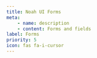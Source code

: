 ```yaml
---
title: Noah UI Forms
meta: 
    - name: description
    - content: Forms and fields
label: Forms
priority: 5
icon: fas fa-i-cursor
---
```


